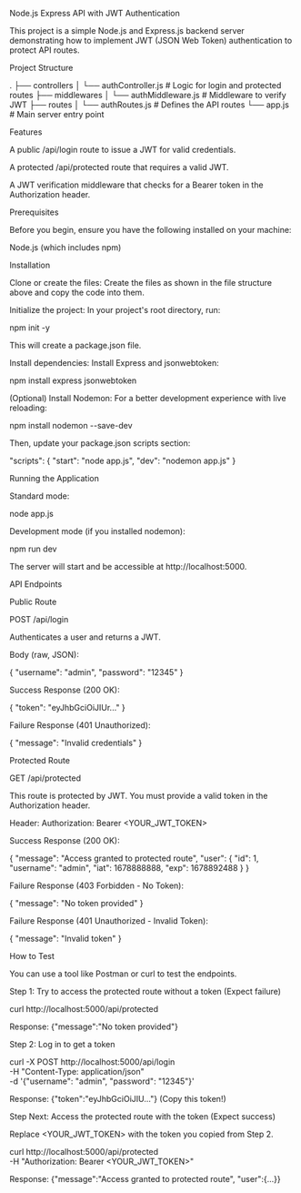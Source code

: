 Node.js Express API with JWT Authentication

This project is a simple Node.js and Express.js backend server demonstrating how to implement JWT (JSON Web Token) authentication to protect API routes.

Project Structure

.
├── controllers
│   └── authController.js   # Logic for login and protected routes
├── middlewares
│   └── authMiddleware.js   # Middleware to verify JWT
├── routes
│   └── authRoutes.js       # Defines the API routes
└── app.js                  # Main server entry point


Features

A public /api/login route to issue a JWT for valid credentials.

A protected /api/protected route that requires a valid JWT.

A JWT verification middleware that checks for a Bearer token in the Authorization header.

Prerequisites

Before you begin, ensure you have the following installed on your machine:

Node.js (which includes npm)

Installation

Clone or create the files:
Create the files as shown in the file structure above and copy the code into them.

Initialize the project:
In your project's root directory, run:

npm init -y


This will create a package.json file.

Install dependencies:
Install Express and jsonwebtoken:

npm install express jsonwebtoken


(Optional) Install Nodemon:
For a better development experience with live reloading:

npm install nodemon --save-dev


Then, update your package.json scripts section:

"scripts": {
  "start": "node app.js",
  "dev": "nodemon app.js"
}


Running the Application

Standard mode:

node app.js


Development mode (if you installed nodemon):

npm run dev


The server will start and be accessible at http://localhost:5000.

API Endpoints

Public Route

POST /api/login

Authenticates a user and returns a JWT.

Body (raw, JSON):

{
  "username": "admin",
  "password": "12345"
}


Success Response (200 OK):

{
  "token": "eyJhbGciOiJIUr..."
}


Failure Response (401 Unauthorized):

{
  "message": "Invalid credentials"
}


Protected Route

GET /api/protected

This route is protected by JWT. You must provide a valid token in the Authorization header.

Header:
Authorization: Bearer <YOUR_JWT_TOKEN>

Success Response (200 OK):

{
  "message": "Access granted to protected route",
  "user": {
    "id": 1,
    "username": "admin",
    "iat": 1678888888,
    "exp": 1678892488
  }
}


Failure Response (403 Forbidden - No Token):

{
  "message": "No token provided"
}


Failure Response (401 Unauthorized - Invalid Token):

{
  "message": "Invalid token"
}


How to Test

You can use a tool like Postman or curl to test the endpoints.

Step 1: Try to access the protected route without a token (Expect failure)

curl http://localhost:5000/api/protected


Response: {"message":"No token provided"}

Step 2: Log in to get a token

curl -X POST http://localhost:5000/api/login \
     -H "Content-Type: application/json" \
     -d '{"username": "admin", "password": "12345"}'


Response: {"token":"eyJhbGciOiJIU..."} (Copy this token!)

Step Next: Access the protected route with the token (Expect success)

Replace <YOUR_JWT_TOKEN> with the token you copied from Step 2.

curl http://localhost:5000/api/protected \
     -H "Authorization: Bearer <YOUR_JWT_TOKEN>"


Response: {"message":"Access granted to protected route", "user":{...}}
